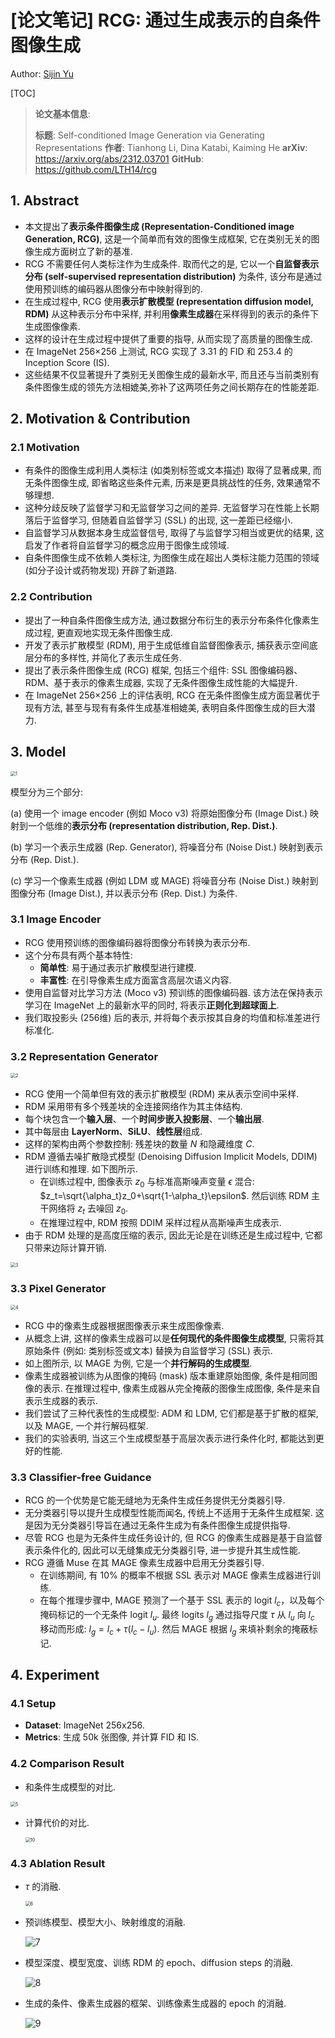# [论文笔记] RCG: 通过生成表示的自条件图像生成

Author: <a href="https://yusijin02.github.io/">Sijin Yu</a>

[TOC]

> **论文基本信息**:
>
> **标题**: Self-conditioned Image Generation via Generating Representations
> **作者**: Tianhong Li, Dina Katabi, Kaiming He
> **arXiv**: https://arxiv.org/abs/2312.03701
> **GitHub**: https://github.com/LTH14/rcg

## 1. Abstract

- 本文提出了**表示条件图像生成 (Representation-Conditioned image Generation, RCG)**, 这是一个简单而有效的图像生成框架, 它在类别无关的图像生成方面树立了新的基准.
- RCG 不需要任何人类标注作为生成条件. 取而代之的是, 它以一个**自监督表示分布 (self-supervised representation distribution)** 为条件, 该分布是通过使用预训练的编码器从图像分布中映射得到的.
- 在生成过程中, RCG 使用**表示扩散模型 (representation diffusion model, RDM)** 从这种表示分布中采样, 并利用**像素生成器**在采样得到的表示的条件下生成图像像素.
- 这样的设计在生成过程中提供了重要的指导, 从而实现了高质量的图像生成.
- 在 ImageNet 256×256 上测试, RCG 实现了 3.31 的 FID 和 253.4 的 Inception Score (IS).
- 这些结果不仅显著提升了类别无关图像生成的最新水平, 而且还与当前类别有条件图像生成的领先方法相媲美,弥补了这两项任务之间长期存在的性能差距.

## 2. Motivation & Contribution

### 2.1 Motivation

- 有条件的图像生成利用人类标注 (如类别标签或文本描述) 取得了显著成果, 而无条件图像生成, 即省略这些条件元素, 历来是更具挑战性的任务, 效果通常不够理想.
- 这种分歧反映了监督学习和无监督学习之间的差异. 无监督学习在性能上长期落后于监督学习, 但随着自监督学习 (SSL) 的出现, 这一差距已经缩小.
- 自监督学习从数据本身生成监督信号, 取得了与监督学习相当或更优的结果, 这启发了作者将自监督学习的概念应用于图像生成领域.
- 自条件图像生成不依赖人类标注, 为图像生成在超出人类标注能力范围的领域 (如分子设计或药物发现) 开辟了新道路.

### 2.2 Contribution

- 提出了一种自条件图像生成方法, 通过数据分布衍生的表示分布条件化像素生成过程, 更直观地实现无条件图像生成.
- 开发了表示扩散模型 (RDM), 用于生成低维自监督图像表示, 捕获表示空间底层分布的多样性, 并简化了表示生成任务.
- 提出了表示条件图像生成 (RCG) 框架, 包括三个组件: SSL 图像编码器、RDM、基于表示的像素生成器, 实现了无条件图像生成性能的大幅提升.
- 在 ImageNet 256×256 上的评估表明, RCG 在无条件图像生成方面显著优于现有方法, 甚至与现有有条件生成基准相媲美, 表明自条件图像生成的巨大潜力.

## 3. Model

<img src="./imgs/1.png" alt="1" style="zoom:50%;" />

模型分为三个部分: 

(a) 使用一个 image encoder (例如 Moco v3) 将原始图像分布 (Image Dist.) 映射到一个低维的**表示分布 (representation distribution, Rep. Dist.)**.

(b) 学习一个表示生成器 (Rep. Generator), 将噪音分布 (Noise Dist.) 映射到表示分布 (Rep. Dist.).

(c) 学习一个像素生成器 (例如 LDM 或 MAGE) 将噪音分布 (Noise Dist.) 映射到图像分布 (Image Dist.), 并以表示分布 (Rep. Dist.) 为条件.

### 3.1 Image Encoder

- RCG 使用预训练的图像编码器将图像分布转换为表示分布.
- 这个分布具有两个基本特性:
  - **简单性**: 易于通过表示扩散模型进行建模.
  - **丰富性**: 在引导像素生成方面富含高层次语义内容.
- 使用自监督对比学习方法 (Moco v3) 预训练的图像编码器. 该方法在保持表示学习在 ImageNet 上的最新水平的同时, 将表示**正则化到超球面上**.
- 我们取投影头 (256维) 后的表示, 并将每个表示按其自身的均值和标准差进行标准化.

### 3.2 Representation Generator

<img src="./imgs/2.png" alt="2" style="zoom:50%;" />

- RCG 使用一个简单但有效的表示扩散模型 (RDM) 来从表示空间中采样.
- RDM 采用带有多个残差块的全连接网络作为其主体结构.
- 每个块包含一个**输入层**、一个**时间步嵌入投影层**、一个**输出层**.
- 其中每层由 **LayerNorm**、**SiLU**、**线性层**组成.
- 这样的架构由两个参数控制: 残差块的数量 $N$ 和隐藏维度 $C$.
- RDM 遵循去噪扩散隐式模型 (Denoising Diffusion Implicit Models, DDIM) 进行训练和推理. 如下图所示. 
  - 在训练过程中, 图像表示 $z_0$ 与标准高斯噪声变量 $\epsilon$ 混合: $z_t=\sqrt{\alpha_t}z_0+\sqrt{1-\alpha_t}\epsilon$. 然后训练 RDM 主干网络将 $z_t$ 去噪回 $z_0$.
  - 在推理过程中, RDM 按照 DDIM 采样过程从高斯噪声生成表示.
- 由于 RDM 处理的是高度压缩的表示, 因此无论是在训练还是生成过程中, 它都只带来边际计算开销.

<img src="./imgs/3.png" alt="3" style="zoom:50%;" />

### 3.3 Pixel Generator

<img src="./imgs/4.png" alt="4" style="zoom:50%;" />

- RCG 中的像素生成器根据图像表示来生成图像像素.
- 从概念上讲, 这样的像素生成器可以是**任何现代的条件图像生成模型**, 只需将其原始条件 (例如: 类别标签或文本) 替换为自监督学习 (SSL) 表示.
- 如上图所示, 以 MAGE 为例, 它是一个**并行解码的生成模型**. 
- 像素生成器被训练为从图像的掩码 (mask) 版本重建原始图像, 条件是相同图像的表示. 在推理过程中, 像素生成器从完全掩蔽的图像生成图像, 条件是来自表示生成器的表示.
- 我们尝试了三种代表性的生成模型: ADM 和 LDM, 它们都是基于扩散的框架, 以及 MAGE, 一个并行解码框架.
- 我们的实验表明, 当这三个生成模型基于高层次表示进行条件化时, 都能达到更好的性能.

### 3.3 Classifier-free Guidance

- RCG 的一个优势是它能无缝地为无条件生成任务提供无分类器引导.
- 无分类器引导以提升生成模型性能而闻名, 传统上不适用于无条件生成框架. 这是因为无分类器引导旨在通过无条件生成为有条件图像生成提供指导.
- 尽管 RCG 也是为无条件生成任务设计的, 但 RCG 的像素生成器是基于自监督表示条件化的, 因此可以无缝集成无分类器引导, 进一步提升其生成性能.
- RCG 遵循 Muse 在其 MAGE 像素生成器中启用无分类器引导.
  - 在训练期间, 有 10% 的概率不根据 SSL 表示对 MAGE 像素生成器进行训练.
  - 在每个推理步骤中, MAGE 预测了一个基于 SSL 表示的 logit $l_c$，以及每个掩码标记的一个无条件 logit $l_u$. 最终 logits $l_g$ 通过指导尺度 $\tau$ 从 $l_u$ 向 $l_c$ 移动而形成: $l_g=l_c+\tau(l_c-l_u)$. 然后 MAGE 根据 $l_g$ 来填补剩余的掩蔽标记.

## 4. Experiment

### 4.1 Setup

- **Dataset**: ImageNet 256x256.
- **Metrics**: 生成 50k 张图像, 并计算 FID 和 IS.

### 4.2 Comparison Result

- 和条件生成模型的对比.

<img src="./imgs/5.png" alt="5" style="zoom:50%;" />

- 计算代价的对比.

  <img src="./imgs/10.png" alt="10" style="zoom:50%;" />

### 4.3 Ablation Result

- $\tau$ 的消融.

  <img src="./imgs/6.png" alt="6" style="zoom:50%;" />

- 预训练模型、模型大小、映射维度的消融.

  ![7](./imgs/7.png)

- 模型深度、模型宽度、训练 RDM 的 epoch、diffusion steps 的消融.

  ![8](./imgs/8.png)

- 生成的条件、像素生成器的框架、训练像素生成器的 epoch 的消融.

  ![9](./imgs/9.png)

















